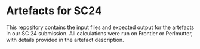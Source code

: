 # Artefacts for SC24

This repository contains the input files and expected output for the artefacts in our SC 24 submission. All calculations were run on Frontier or Perlmutter, with details provided in the artefact description.
